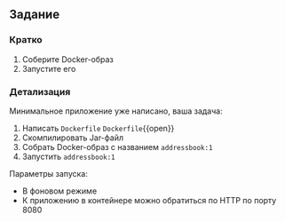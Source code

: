 ## Задание

### Кратко

1. Соберите Docker-образ
2. Запустите его

### Детализация

Минимальное приложение уже написано, ваша задача:

1. Написать `Dockerfile`
   `Dockerfile`{{open}}
2. Скомпилировать Jar-файл
3. Собрать Docker-образ с названием `addressbook:1`
4. Запустить `addressbook:1`

Параметры запуска:

- В фоновом режиме
- К приложению в контейнере можно обратиться по HTTP по порту 8080